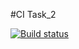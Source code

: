 #CI Task_2

[![Build status](https://ci.appveyor.com/api/projects/status/4o0timluxvhjot1q?svg=true)](https://ci.appveyor.com/project/JohnnyStorm19/ajs-homeworks)